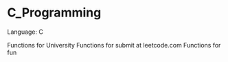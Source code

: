 # C_Programming

Language: C

Functions for University
Functions for submit at leetcode.com
Functions for fun
